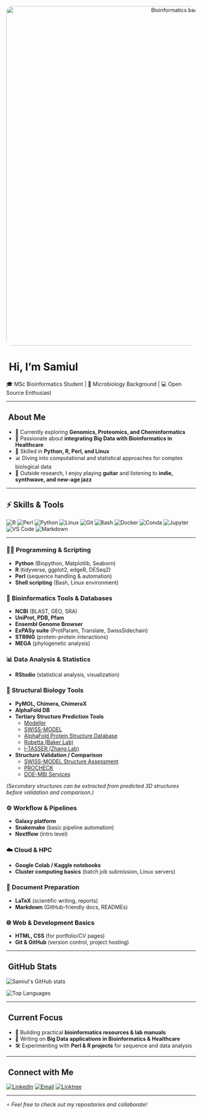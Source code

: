 <p align="center">
  <img
    src="https://raw.githubusercontent.com/samiowl/SamiOwl/refs/heads/main/1375523.png"
    alt="Bioinformatics banner"
    style="max-width:100%; width:900px; border-radius:16px;"
  />
</p>

# ​ Hi, I’m Samiul

🎓 MSc Bioinformatics Student | 🔬 Microbiology Background | 💻 Open Source Enthusiast

---

## ​ About Me  
- 🌱 Currently exploring **Genomics, Proteomics, and Cheminformatics**  
- 🧬 Passionate about **integrating Big Data with Bioinformatics in Healthcare**  
- 🔧 Skilled in **Python, R, Perl, and Linux**  
- 📊 Diving into computational and statistical approaches for complex biological data  
- 🎸 Outside research, I enjoy playing **guitar** and listening to **indie, synthwave, and new-age jazz**  

---

## ⚡ Skills & Tools  

![R](https://img.shields.io/badge/-R-blue?logo=r&logoColor=white) 
![Perl](https://img.shields.io/badge/-Perl-lightgrey?logo=perl&logoColor=white) 
![Python](https://img.shields.io/badge/-Python-blue?logo=python&logoColor=white) 
![Linux](https://img.shields.io/badge/-Linux-black?logo=linux&logoColor=white) 
![Git](https://img.shields.io/badge/-Git-orange?logo=git&logoColor=white) 
![Bash](https://img.shields.io/badge/-Bash-grey?logo=gnubash&logoColor=white) 
![Docker](https://img.shields.io/badge/-Docker-blue?logo=docker&logoColor=white) 
![Conda](https://img.shields.io/badge/-Conda-green?logo=anaconda&logoColor=white) 
![Jupyter](https://img.shields.io/badge/-Jupyter-orange?logo=jupyter&logoColor=white) 
![VS Code](https://img.shields.io/badge/-VS%20Code-blue?logo=visualstudiocode&logoColor=white) 
![Markdown](https://img.shields.io/badge/-Markdown-black?logo=markdown&logoColor=white)  

---

### 🧑‍💻 Programming & Scripting
- **Python** (Biopython, Matplotlib, Seaborn)  
- **R** (tidyverse, ggplot2, edgeR, DESeq2)  
- **Perl** (sequence handling & automation)  
- **Shell scripting** (Bash, Linux environment)  

### 🧬 Bioinformatics Tools & Databases
- **NCBI** (BLAST, GEO, SRA)  
- **UniProt, PDB, Pfam**  
- **Ensembl Genome Browser**  
- **ExPASy suite** (ProtParam, Translate, SwissSidechain)  
- **STRING** (protein-protein interactions)  
- **MEGA** (phylogenetic analysis)  

### 📊 Data Analysis & Statistics
- **RStudio** (statistical analysis, visualization)  

### 🧩 Structural Biology Tools
- **PyMOL, Chimera, ChimeraX**  
- **AlphaFold DB**  
- **Tertiary Structure Prediction Tools**  
  - [Modeller](https://www.salilab.org/modeller/)  
  - [SWISS-MODEL](https://swissmodel.expasy.org/)  
  - [AlphaFold Protein Structure Database](https://alphafoldserver.com/)  
  - [Robetta (Baker Lab)](https://robetta.bakerlab.org)  
  - [I-TASSER (Zhang Lab)](https://zhanggroup.org/)  
- **Structure Validation / Comparison**  
  - [SWISS-MODEL Structure Assessment](https://swissmodel.expasy.org/assess)  
  - [PROCHECK](https://www.ebi.ac.uk/thornton-srv/software/PROCHECK/download.html)  
  - [DOE-MBI Services](https://www.doe-mbi.ucla.edu/services)  

*(Secondary structures can be extracted from predicted 3D structures before validation and comparison.)*  

### ⚙️ Workflow & Pipelines
- **Galaxy platform**  
- **Snakemake** (basic pipeline automation)  
- **Nextflow** (intro level)  

### ☁️ Cloud & HPC
- **Google Colab / Kaggle notebooks**  
- **Cluster computing basics** (batch job submission, Linux servers)  

### 📑 Document Preparation
- **LaTeX** (scientific writing, reports)  
- **Markdown** (GitHub-friendly docs, READMEs)  

### 🌐 Web & Development Basics
- **HTML, CSS** (for portfolio/CV pages)  
- **Git & GitHub** (version control, project hosting)    

---

## ​ GitHub Stats  
![Samiul's GitHub stats](https://github-readme-stats.vercel.app/api?username=samiowl&show_icons=true&theme=tokyonight)  

![Top Languages](https://github-readme-stats.vercel.app/api/top-langs/?username=samiowl&layout=compact&theme=tokyonight)  

---

## ​ Current Focus  
- 🧬 Building practical **bioinformatics resources & lab manuals**  
- 📘 Writing on **Big Data applications in Bioinformatics & Healthcare**  
- 🛠️ Experimenting with **Perl & R projects** for sequence and data analysis  

---

## ​ Connect with Me  
[![LinkedIn](https://img.shields.io/badge/LinkedIn-blue?logo=linkedin)](https://www.linkedin.com/in/samiul-haque-30582430b/)  [![Email](https://img.shields.io/badge/Email-grey?logo=gmail)](mailto:haquesamiul80@gmail.com) [![Linktree](https://img.shields.io/badge/Linktree-39E09B?logo=linktree&logoColor=white)](https://linktr.ee/averagecloudenjoyer)  

---
⭐ *Feel free to check out my repositories and collaborate!*  
